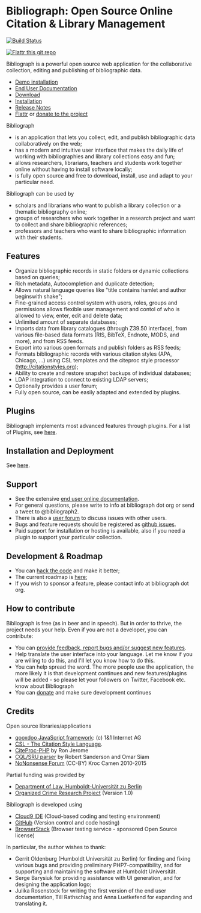 Bibliograph: Open Source Online Citation & Library Management
=============================================================
[![Build Status](https://travis-ci.org/cboulanger/bibliograph.svg?branch=master)](https://travis-ci.org/cboulanger/bibliograph)

[![Flattr this git repo](http://api.flattr.com/button/flattr-badge-large.png)](https://flattr.com/submit/auto?user_id=panyasan&url=https://github.com/cboulanger/bibliograph&title=Bibliograph&language=javascript&tags=github&category=software)

Bibliograph is a powerful open source web application for the collaborative
collection, editing and publishing of bibliographic data.

- [Demo installation](http://demo.bibliograph.org)
- [End User Documentation](http://help.bibliograph.org)
- [Download](http://sourceforge.net/projects/bibliograph/files/latest/download)
- [Installation](install.md)
- [Release Notes](release-notes.md)
- [Flattr](https://flattr.com/submit/auto?user_id=panyasan&url=https://github.com/cboulanger/bibliograph&title=Bibliograph&language=javascript&tags=github&category=software) or [donate to the project](http://sourceforge.net/p/bibliograph/donate)

Bibliograph

- is an application that lets you collect, edit, and publish bibliographic data 
  collaboratively on the web;
- has a modern and intuitive user interface that makes the daily life of working 
  with bibliographies and library collections easy and fun;
- allows researchers, librarians, teachers and students work together online 
  without having to install software locally;
- is fully open source and free to download, install, use and adapt to your 
  particular need.

Bibliograph can be used by

- scholars and librarians who want to publish a library collection or a 
  thematic bibliography online;
- groups of researchers who work together in a research project and want to 
  collect and share bibliographic references;
- professors and teachers who want to share bibliographic information with their
  students.

Features
--------
- Organize bibliographic records in static folders or dynamic collections based 
  on queries;
- Rich metadata, Autocompletion and duplicate detection;
- Allows natural language queries like "title contains hamlet and author 
  beginswith shake";
- Fine-grained access control system with users, roles, groups and permissions 
  allows flexible user management and contol of who is allowed to view, enter, 
  edit and delete data;
- Unlimited amount of separate databases;
- Imports data from library catalogues (through Z39.50 interface), from 
  various file-based data formats (RIS, BibTeX, Endnote, MODS, and more), and
  from RSS feeds.
- Export into various open formats and publish folders as RSS feeds;
- Formats bibliographic records with various citation styles (APA, Chicago, ...) 
  using CSL templates and the citeproc style processor (http://citationstyles.org);
- Ability to create and restore snapshot backups of individual databases;
- LDAP integration to connect to existing LDAP servers;
- Optionally provides a user forum;
- Fully open source, can be easily adapted and extended by plugins. 

Plugins
-------
Bibliograph implements most advanced features through plugins. For a list of
Plugins, see [here](plugins.md).

Installation and Deployment
---------------------------
See [here](install.md).

Support
-------
- See the extensive [end user online documentation](http://help.bibliograph.org).
- For general questions, please write to info at bibliograph dot org or send 
  a tweet to @bibliograph2.
- There is also a [user forum](http://forum.bibliograph.org) to discuss issues with other users.
- Bugs and feature requests should be registered as [github issues](https://github.com/cboulanger/bibliograph/issues).
- Paid support for installation or hosting is available, also if you need a plugin
  to support your particular collection.

Development & Roadmap
---------------------
- You can [hack the code](development.md) and make it better;
- The current roadmap is [here](roadmap.md);
- If you wish to sponsor a feature, please contact info at bibliograph dot org.

How to contribute
-----------------
Bibliograph is free (as in beer and in speech). But in order to thrive, the
project needs your help. Even if you are not a developer, you can contribute:
- You can [provide feedback, report bugs and/or suggest new features](https://github.com/cboulanger/bibliograph/issues).
- Help translate the user interface into your language. Let me know if you 
  are willing to do this, and I'll let you know how to do this.
- You can help spread the word. The more people use the application, the more
  likely it is that development continues and new features/plugins will be 
  added - so please let your followers on Twitter, Facebook etc. know about
  Bibliograph
- You can [donate](http://sourceforge.net/p/bibliograph/donate) and make sure 
  development continues

Credits
--------
Open source libraries/applications
- [qooxdoo JavaScript framework](http://www.qooxdoo.org): (c) 1&1 Internet AG 
- [CSL - The Citation Style Language](http://www.citationstyles.org).
- [CiteProc-PHP](https://bitbucket.org/rjerome/citeproc-php/) by Ron Jerome
- [CQL/SRU parser](https://github.com/simar0at/sru-cql-parser) by Robert Sanderson and Omar Siam
- [NoNonsense Forum](http://camendesign.com/nononsense_forum) (CC-BY) Kroc Camen 2010-2015 

Partial funding was provided by
- [Department of Law, Humboldt-Universität zu Berlin](http://www.rewi.hu-berlin.de)
- [Organized Crime Research Project](http://www.organized-crime.de/) (Version 1.0)

Bibliograph is developed using
- [Cloud9 IDE](http://c9.io) (Cloud-based coding and testing environment)
- [GitHub](http://github.com) (Version control and code hosting)
- [BrowserStack](http://browserstack.com) (Browser testing service - sponsored Open Source license)

In particular, the author wishes to thank:
- Gerrit Oldenburg (Humboldt Universität zu Berlin) for finding and fixing various
  bugs and providing preliminary PHP7-compatibility, and for supporting and
  maintaining the software at Humboldt Universität.
- Serge Barysiuk for providing assistance with UI generation, and for designing
  the application logo;
- Julika Rosenstock for writing the first version of the end user documentation, Till Rathschlag
  and Anna Luetkefend for expanding and translating it. 

